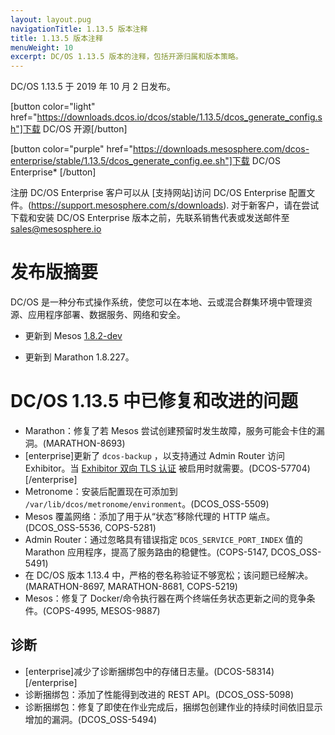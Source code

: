 ```yaml
---
layout: layout.pug
navigationTitle: 1.13.5 版本注释
title: 1.13.5 版本注释
menuWeight: 10
excerpt: DC/OS 1.13.5 版本的注释，包括开源归属和版本策略。
---
```

DC/OS 1.13.5 于 2019 年 10 月 2 日发布。

[button color="light" href="https://downloads.dcos.io/dcos/stable/1.13.5/dcos_generate_config.sh"]下载 DC/OS 开源[/button]

[button color="purple" href="https://downloads.mesosphere.com/dcos-enterprise/stable/1.13.5/dcos_generate_config.ee.sh"]下载 DC/OS Enterprise* [/button]

注册 DC/OS Enterprise 客户可以从 [支持网站]访问 DC/OS Enterprise 配置文件。(https://support.mesosphere.com/s/downloads). 对于新客户，请在尝试下载和安装 DC/OS Enterprise 版本之前，先联系销售代表或发送邮件至 <a href="mailto:sales@mesosphere.io">sales@mesosphere.io</a>


# 发布版摘要
DC/OS 是一种分布式操作系统，使您可以在本地、云或混合群集环境中管理资源、应用程序部署、数据服务、网络和安全。

- 更新到 Mesos [1.8.2-dev](https://github.com/apache/mesos/blob/adc958f553c3728aab5529de56b0ddc30c0f9b68/CHANGELOG)

- 更新到 Marathon 1.8.227。


# DC/OS 1.13.5 中已修复和改进的问题
<!-- The issues that have been fixed and improved in DC/OS 1.13.5 are grouped by feature, functional area, or component.  -->
- Marathon：修复了若 Mesos 尝试创建预留时发生故障，服务可能会卡住的漏洞。(MARATHON-8693) 
- [enterprise]更新了 `dcos-backup` ，以支持通过 Admin Router 访问 Exhibitor。当 [Exhibitor 双向 TLS 认证](/mesosphere/dcos/1.13/security/ent/tls-ssl/exhibitor/) 被启用时就需要。(DCOS-57704)[/enterprise]
- Metronome：安装后配置现在可添加到 `/var/lib/dcos/metronome/environment`。(DCOS_OSS-5509)
- Mesos 覆盖网络：添加了用于从“状态”移除代理的 HTTP 端点。(DCOS_OSS-5536, COPS-5281)
- Admin Router：通过忽略具有错误指定 `DCOS_SERVICE_PORT_INDEX` 值的 Marathon 应用程序，提高了服务路由的稳健性。(COPS-5147, DCOS_OSS-5491)
- 在 DC/OS 版本 1.13.4 中，严格的卷名称验证不够宽松；该问题已经解决。(MARATHON-8697, MARATHON-8681, COPS-5219)
- Mesos：修复了 Docker/命令执行器在两个终端任务状态更新之间的竞争条件。(COPS-4995, MESOS-9887)


## 诊断
- [enterprise]减少了诊断捆绑包中的存储日志量。(DCOS-58314)[/enterprise]
- 诊断捆绑包：添加了性能得到改进的 REST API。(DCOS_OSS-5098)
- 诊断捆绑包：修复了即使在作业完成后，捆绑包创建作业的持续时间依旧显示增加的漏洞。(DCOS_OSS-5494)



